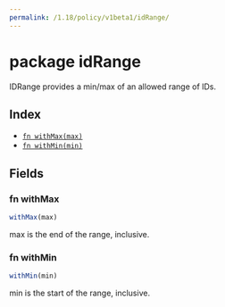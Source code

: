 ```yaml
---
permalink: /1.18/policy/v1beta1/idRange/
---
```


# package idRange

IDRange provides a min/max of an allowed range of IDs.

## Index

* [`fn withMax(max)`](#fn-withmax)
* [`fn withMin(min)`](#fn-withmin)

## Fields

### fn withMax

```ts
withMax(max)
```

max is the end of the range, inclusive.

### fn withMin

```ts
withMin(min)
```

min is the start of the range, inclusive.